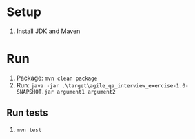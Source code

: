 # Setup
1. Install JDK and Maven

# Run
1. Package: `mvn clean package`
2. Run: `java -jar .\target\agile_qa_interview_exercise-1.0-SNAPSHOT.jar argument1 argument2`

## Run tests
1. `mvn test`